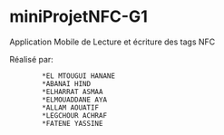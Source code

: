 # miniProjetNFC-G1
Application Mobile de Lecture et écriture des tags NFC

Réalisé par:

            *EL MTOUGUI HANANE
            *ABANAI HIND
            *ELHARRAT ASMAA
            *ELMOUADDANE AYA
            *ALLAM AOUATIF
            *LEGCHOUR ACHRAF
            *FATENE YASSINE
